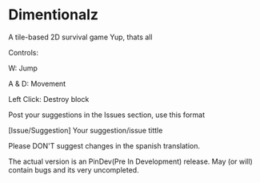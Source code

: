 # Dimentionalz
A tile-based 2D survival game
Yup, thats all

Controls:

W: Jump

A & D: Movement

Left Click: Destroy block

Post your suggestions in the Issues section, use this format

[Issue/Suggestion] Your suggestion/issue tittle

Please DON'T suggest changes in the spanish translation.

The actual version is an PinDev(Pre In Development) release. May (or will) contain bugs and its very uncompleted.
